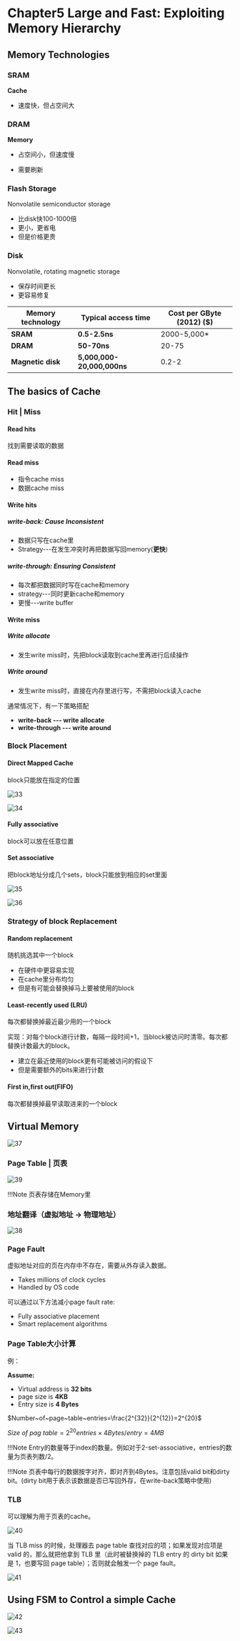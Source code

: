 # **Chapter5 Large and Fast: Exploiting Memory Hierarchy**

## **Memory Technologies**

### **SRAM**

**Cache**

- 速度快，但占空间大

### **DRAM**

**Memory**

- 占空间小，但速度慢

- 需要刷新

### **Flash Storage**

Nonvolatile semiconductor storage

- 比disk快100-1000倍
- 更小，更省电
- 但是价格更贵

### **Disk**

Nonvolatile, rotating magnetic storage

- 保存时间更长
- 更容易修复

| **Memory technology** | **Typical access time**    | **Cost per** **GByte** **(2012)**  ($) |
| --------------------- | -------------------------- | -------------------------------------- |
| **SRAM**              | **0.5-2.5ns**              | 2000-5,000*                            |
| **DRAM**              | **50-70ns**                | 20-75                                  |
| **Magnetic disk**     | **5,000,000-20,000,000ns** | 0.2-2                                  |

## **The basics of Cache**

### Hit | Miss

#### Read hits

找到需要读取的数据

#### Read miss

- 指令cache miss
- 数据cache miss

#### Write hits

##### **write-back**: Cause Inconsistent 

  - 数据只写在cache里
  - Strategy---在发生冲突时再把数据写回memory(**更快**)
##### **write-through**: Ensuring Consistent

  - 每次都把数据同时写在cache和memory
  - strategy---同时更新cache和memory
  - 更慢---write buffer

#### Write miss

##### **Write allocate**

  - 发生write miss时，先把block读取到cache里再进行后续操作
##### **Write around** 

  - 发生write miss时，直接在内存里进行写，不需把block读入cache

通常情况下，有一下策略搭配

- **write-back --- write allocate**
- **write-through --- write around**



### **Block Placement**

#### **Direct Mapped Cache**

block只能放在指定的位置

![33](pic/33.jpg) 

![34](pic/34.jpg) 

#### **Fully associative** 

block可以放在任意位置

#### **Set associative** 

把block地址分成几个sets，block只能放到相应的set里面

![35](pic/35.jpg) 

![36](pic/36.jpg) 



### **Strategy of block Replacement**

#### **Random replacement**

随机挑选其中一个block

-  在硬件中更容易实现
- 在cache里分布均匀
- 但是有可能会替换掉马上要被使用的block

#### **Least-recently used (LRU)** 

每次都替换掉最近最少用的一个block

实现：对每个block进行计数，每隔一段时间+1，当block被访问时清零。每次都替换计数最大的block。

- 建立在最近使用的block更有可能被访问的假设下
- 但是需要额外的bits来进行计数

#### **First in,first out(FIFO)**

每次都替换掉最早读取进来的一个block



## **Virtual  Memory**

![37](pic/37.jpg)  

### Page Table | 页表

![39](pic/39.jpg) 

!!!Note
	页表存储在Memory里

### 地址翻译（虚拟地址 $\rightarrow$ 物理地址）

![38](pic/38.jpg) 

### Page Fault

虚拟地址对应的页在内存中不存在，需要从外存读入数据。

- Takes millions of clock cycles
- Handled by OS code

可以通过以下方法减小page fault rate:

- Fully associative placement
- Smart replacement algorithms

### Page Table大小计算

例：

**Assume:** 

- Virtual address is **32 bits**
- page size is **4KB**
- Entry size is **4 Bytes**

$Number~of~page~table~entries=\frac{2^{32}}{2^{12}}=2^{20}$

$Size~of~pag~table=2^{20}entries\times 4Bytes/entry=4MB$ 

!!!Note
	Entry的数量等于index的数量。例如对于2-set-associative，entries的数量为页表列数/2。
	
!!!Note
	页表中每行的数据按字对齐，即对齐到4Bytes。注意包括valid bit和dirty bit。(dirty bit用于表示该数据是否已写回外存，在write-back策略中使用)



### TLB

可以理解为用于页表的cache。

![40](pic/40.jpg) 

当 TLB miss 的时候，处理器去 page table 查找对应的项；如果发现对应项是 valid 的，那么就把他拿到 TLB 里（此时被替换掉的 TLB entry 的 dirty bit 如果是 1，也要写回 page table）；否则就会触发一个 page fault。

![41](pic/41.jpg) 

## Using FSM to Control a simple Cache 

![42](pic/42.jpg) 

![43](pic/43.jpg) 


